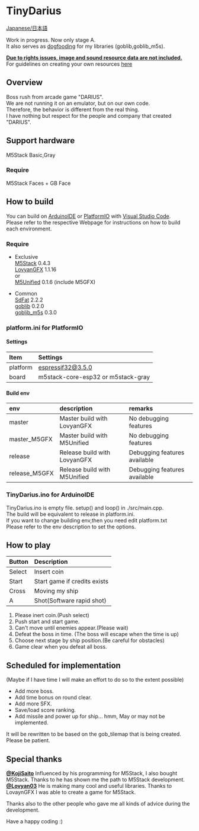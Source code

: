 # TinyDarius

[Japanese/日本語](./README.ja.md)  

Work in progress. Now only stage A.  
It also serves as [dogfooding](https://en.wikipedia.org/wiki/Eating_your_own_dog_food) for my libraries (goblib,goblib_m5s).

<ins>**Due to rights issues, image and sound resource data are not included.**</ins>  
For guidelines on creating your own resources [here](HowToMakeResources.md)

## Overview
Boss rush from arcade game "DARIUS".  
We are not running it on an emulator, but on our own code.  
Therefore, the behavior is different from the real thing.  
I have nothing but respect for the people and company that created "DARIUS".  

## Support hardware
M5Stack Basic,Gray  

### Require
M5Stack Faces + GB Face

## How to build

You can build on [ArduinoIDE](https://www.arduino.cc/en/software) or [PlatformIO](https://platformio.org/) with [Visual Studio Code](https://code.visualstudio.com/).  
Please refer to the respective Webpage for instructions on how to build each environment.  

### Require
* Exclusive  
[M5Stack](https://github.com/m5stack/M5Stack) 0.4.3  
[LovyanGFX](https://github.com/lovyan03/LovyanGFX) 1.1.16  
or   
[M5Unified](https://github.com/m5stack/M5Unified) 0.1.6 (include M5GFX)

* Common  
[SdFat](https://github.com/greiman/SdFat) 2.2.2  
[goblib](https://github.com/GOB52/goblib) 0.2.0  
[goblib_m5s](https://github.com/GOB52/goblib_m5s) 0.3.0

### platform.ini for PlatformIO

#### Settings

|Item | Settings|
|:---|:---|
|platform | espressif32@3.5.0 |
|board | m5stack-core-esp32 or m5stack-gray|

#### Build env

|env|description|remarks|
|:---|:---|:---|
|master|Master build with LovyanGFX| No debugging features|
|master\_M5GFX|Master build with M5Unified| No debugging features|
|release|Release build with LovyanGFX| Debugging features available|
|release\_M5GFX|Release build with M5Unified| Debugging features available|

### TinyDarius.ino for ArduinoIDE

TinyDarius.ino is empty file. setup() and loop() in ./src/main.cpp.  
The build will be equivalent to release in platform.ini.  
If you want to change building env,then you need edit platform.txt   
Please refer to the env description to set the options.

## How to play

|Button|Description|
|:---|:---|
|Select|Insert coin|
|Start|Start game if credits exists|
|Cross|Moving my ship|
|A| Shot(Software rapid shot)|

1. Please inert coin.(Push select)
1. Push start and start game.
1. Can't move until enemies appear.(Please wait)
1. Defeat the boss in time. (The boss will escape when the time is up)
1. Choose next stage by ship position.(Be careful for obstacles)
1. Game clear when you defeat all boss.


## Scheduled for implementation
(Maybe if I have time I will make an effort to do so to the extent possible)  

- Add more boss.
- Add time bonus on round clear.
- Add more SFX.
- Save/load  score ranking.
- Add missile and power up for ship... hmm, May or may not be implemented.

It will be rewritten to be based on the gob_tilemap that is being created.  
Please be patient.


## Special thanks

**[@KojiSaito](https://twitter.com/kojisaito)** Influenced by his programming for M5Stack, I also bought M5Stack. Thanks to he has shown me the path to M5Stack development.  
**[@Lovyan03](https://github.com/lovyan03)** He is making many cool and useful libraries. Thanks to LovaynGFX I was able to create a game for M5Stack.  

Thanks also to the other people who gave me all kinds of advice during the development.  

Have a happy coding :)

